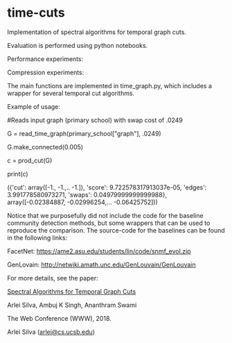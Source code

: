 # time-cuts
Implementation of spectral algorithms for temporal graph cuts.

Evaluation is performed using python notebooks.

Performance experiments:

Compression experiments:

The main functions are implemented in time_graph.py, which includes a wrapper for several temporal cut algorithms.

Example of usage:

#Reads input graph (primary school) with swap cost of .0249

G = read_time_graph(primary_school["graph"], .0249)

G.make_connected(0.005)

c = prod_cut(G)

print(c)

({'cut': array([-1., -1.,.. -1.]),
  'score': 9.722578317913037e-05,
  'edges': 3.991778580973271,
  'swaps': 0.04979999999999988},
 array([-0.02384887, -0.02996254,... -0.06425752]))


Notice that we purposefully did not include the code for the baseline community detection methods, 
but some wrappers that can be used  to reproduce the comparison. The source-code for the baselines 
can be found in the following links:

FacetNet: https://ame2.asu.edu/students/lin/code/snmf_evol.zip

GenLovain: http://netwiki.amath.unc.edu/GenLouvain/GenLouvain 

For more details, see the paper:  

[Spectral Algorithms for Temporal Graph Cuts ](http://www.cs.ucsb.edu/~arlei/pubs/www18.pdf "")  

Arlei Silva, Ambuj K Singh, Ananthram Swami  

The Web Conference (WWW), 2018. 

Arlei Silva (arlei@cs.ucsb.edu)
